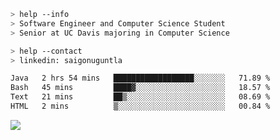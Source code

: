 ```bash
> help --info
> Software Engineer and Computer Science Student
> Senior at UC Davis majoring in Computer Science
```

```bash
> help --contact
> linkedin: saigonuguntla
```

<!--START_SECTION:waka-->

```txt
Java   2 hrs 54 mins   ██████████████████░░░░░░░   71.89 %
Bash   45 mins         ████▓░░░░░░░░░░░░░░░░░░░░   18.57 %
Text   21 mins         ██▒░░░░░░░░░░░░░░░░░░░░░░   08.69 %
HTML   2 mins          ▒░░░░░░░░░░░░░░░░░░░░░░░░   00.84 %
```

<!--END_SECTION:waka-->

![](https://komarev.com/ghpvc/?username=saigonu&color=6A8AFF)

